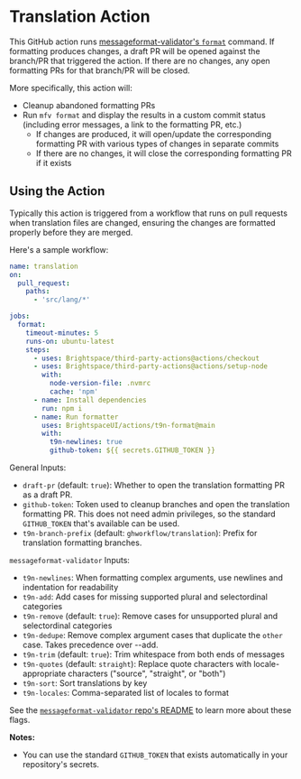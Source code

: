 # Translation Action

This GitHub action runs [messageformat-validator's `format`](https://github.com/bearfriend/messageformat-validator#format) command. If formatting produces changes, a draft PR will be opened against the branch/PR that triggered the action. If there are no changes, any open formatting PRs for that branch/PR will be closed.

More specifically, this action will:
* Cleanup abandoned formatting PRs
* Run `mfv format` and display the results in a custom commit status (including error messages, a link to the formatting PR, etc.)
  * If changes are produced, it will open/update the corresponding formatting PR with various types of changes in separate commits
  * If there are no changes, it will close the corresponding formatting PR if it exists

## Using the Action

Typically this action is triggered from a workflow that runs on pull requests when translation files are changed, ensuring the changes are formatted properly before they are merged.

Here's a sample workflow:

```yml
name: translation
on:
  pull_request:
    paths:
      - 'src/lang/*'

jobs:
  format:
    timeout-minutes: 5
    runs-on: ubuntu-latest
    steps:
      - uses: Brightspace/third-party-actions@actions/checkout
      - uses: Brightspace/third-party-actions@actions/setup-node
        with:
          node-version-file: .nvmrc
          cache: 'npm'
      - name: Install dependencies
        run: npm i
      - name: Run formatter
        uses: BrightspaceUI/actions/t9n-format@main
        with:
          t9n-newlines: true
          github-token: ${{ secrets.GITHUB_TOKEN }}

```

General Inputs:
* `draft-pr` (default: `true`): Whether to open the translation formatting PR as a draft PR.
* `github-token`: Token used to cleanup branches and open the translation formatting PR. This does not need admin privileges, so the standard `GITHUB_TOKEN` that's available can be used.
* `t9n-branch-prefix` (default: `ghworkflow/translation`): Prefix for translation formatting branches.

`messageformat-validator` Inputs:
* `t9n-newlines`: When formatting complex arguments, use newlines and indentation for readability
* `t9n-add`: Add cases for missing supported plural and selectordinal categories
* `t9n-remove` (default: `true`): Remove cases for unsupported plural and selectordinal categories
* `t9n-dedupe`: Remove complex argument cases that duplicate the `other` case. Takes precedence over --add.
* `t9n-trim` (default: `true`): Trim whitespace from both ends of messages
* `t9n-quotes` (default: `straight`): Replace quote characters with locale-appropriate characters ("source", "straight", or "both")
* `t9n-sort`: Sort translations by key
* `t9n-locales`: Comma-separated list of locales to format

See the [`messageformat-validator` repo's README](https://github.com/bearfriend/messageformat-validator) to learn more about these flags.

**Notes:**
* You can use the standard `GITHUB_TOKEN` that exists automatically in your repository's secrets.

